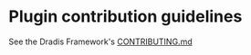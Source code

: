 # Plugin contribution guidelines

See the Dradis Framework's [CONTRIBUTING.md](https://github.com/dradis/dradisframework/blob/master/CONTRIBUTING.md)
